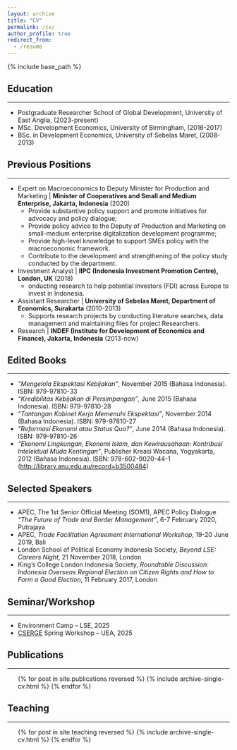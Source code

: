 ```yaml
---
layout: archive
title: "CV"
permalink: /cv/
author_profile: true
redirect_from:
  - /resume
---
```


{% include base_path %}



## Education
---
* Postgraduate Researcher School of Global Development, University of East Anglia, (2023-present)
* MSc. Development Economics, University of Birmingham, (2016-2017)
* BSc. in Development Economics, University of Sebelas Maret, (2008-2013)



## Previous Positions
---
* Expert on Macroeconomics to Deputy Minister for Production and Marketing &#124; **Minister of Cooperatives and Small and Medium Enterprise, Jakarta, Indonesia** (2020)
   * Provide substantive policy support and promote initiatives for advocacy and policy dialogue;
   * Provide policy advice to the Deputy of Production and Marketing on small-medium enterprise digitalization development programme;
   * Provide high-level knowledge to support SMEs policy with the macroeconomic framework.
   * Contribute to the development and strengthening of the policy study conducted by the department.
* Investment Analyst &#124; **IIPC (Indonesia Investment Promotion Centre), London, UK** (2018)
   * onducting research to help potential investors (FDI) across Europe to invest in Indonesia.
* Assistant Researcher &#124; **University of Sebelas Maret, Department of Economics, Surakarta** (2010-2013)
   * Supports research projects by conducting literature searches, data management and maintaining files for project Researchers.
* Research &#124; **INDEF (Institute for Development of Economics and Finance), Jakarta, Indonesia** (2013-now)



## Edited Books
---
* _“Mengelola Ekspektasi Kebijakan”_, November 2015 (Bahasa Indonesia). ISBN: 979-97810-33
* _“Kredibilitas Kebijakan di Persimpangan”_, June 2015 (Bahasa Indonesia). ISBN: 979-97810-28
* _“Tantangan Kabinet Kerja Memenuhi Ekspektasi”_, November 2014 (Bahasa Indonesia). ISBN: 979-97810-27
* _"Reformasi Ekonomi atau Status Quo?"_, June 2014 (Bahasa Indonesia). ISBN: 979-97810-26
* _“Ekonomi Lingkungan, Ekonomi Islam, dan Kewirausahaan: Kontribusi Intelektual Muda Kentingan”_, Publisher Kreasi Wacana, Yogyakarta, 2012 (Bahasa Indonesia). ISBN: 978-602-9020-44-1 (http://library.anu.edu.au/record=b3500484)



## Selected Speakers
---
* APEC, The 1st Senior Official Meeting (SOM1), APEC Policy Dialogue _“The Future of Trade and Border Management”_, 6-7 February 2020, Putrajaya
* APEC, _Trade Facilitation Agreement International Workshop_, 19-20 June 2019, Bali
* London School of Political Economy Indonesia Society, _Beyond LSE: Careers Night_, 21 November 2018, London
* King’s College London Indonesia Society, _Roundtable Discussion: Indonesia Overseas Regional Election on Citizen Rights and How to Form a Good Election_, 11 February 2017, London



## Seminar/Workshop
---
* Environment Camp – LSE, 2025
* [CSERGE](https://cserge.uea.ac.uk/) Spring Workshop – UEA, 2025



## Publications
---
  <ul>{% for post in site.publications reversed %}
    {% include archive-single-cv.html %}
  {% endfor %}</ul>
  


## Teaching
---
  <ul>{% for post in site.teaching reversed %}
    {% include archive-single-cv.html %}
  {% endfor %}</ul>
